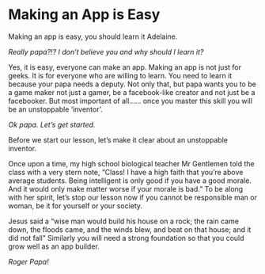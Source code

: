 # Making an App is Easy

Making an app is easy, you should learn it Adelaine.

_Really papa?!? I don’t believe you and why should I learn it?_

Yes, it is easy, everyone can make an app. Making an app is not just for geeks. It is for 
everyone who are willing to learn. You need to learn it because your papa needs a deputy. Not only that, but papa wants you to be a game maker not just a gamer, be a facebook-like creator and not just be a facebooker. But most important of all…... once you master this skill you will be an unstoppable ‘inventor’.

_Ok papa. Let’s get started._

Before we start our lesson, let’s make it clear about an unstoppable inventor.

Once upon a time, my high school biological teacher Mr Gentlemen told the class with a very stern note, “Class! I have a high faith that you’re above average students. Being intelligent is only good if you have a good morale. And it would only make matter worse if your morale is bad.” To be along with her spirit, let’s stop our lesson now if you cannot be responsible man or woman, be it for yourself or your society.

Jesus said a “wise man would build his house on a rock; the rain came down, the floods came, and the winds blew, and beat on that house; and it did not fall”
Similarly you will need a strong foundation so that you could grow well as an app builder.

_Roger Papa!_





